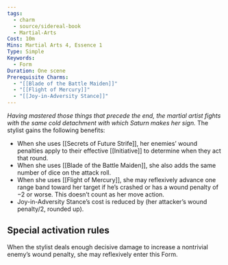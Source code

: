 ```yaml
---
tags:
  - charm
  - source/sidereal-book
  - Martial-Arts
Cost: 10m
Mins: Martial Arts 4, Essence 1
Type: Simple
Keywords:
  - Form
Duration: One scene
Prerequisite Charms:
  - "[[Blade of the Battle Maiden]]"
  - "[[Flight of Mercury]]"
  - "[[Joy-in-Adversity Stance]]"
---
```

*Having mastered those things that precede the end, the martial artist fights with the same cold detachment with which Saturn makes her sign.*
The stylist gains the following benefits: 
- When she uses [[Secrets of Future Strife]], her enemies’ wound penalties apply to their effective [[Initiative]] to determine when they act that round. 
- When she uses [[Blade of the Battle Maiden]], she also adds the same number of dice on the attack roll. 
- When she uses [[Flight of Mercury]], she may reflexively advance one range band toward her target if he’s crashed or has a wound penalty of −2 or worse. This doesn’t count as her move action. 
- Joy-in-Adversity Stance’s cost is reduced by (her attacker’s wound penalty/2, rounded up). 
## Special activation rules
When the stylist deals enough decisive damage to increase a nontrivial enemy’s wound penalty, she may reflexively enter this Form.